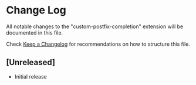 # Change Log

All notable changes to the "custom-postfix-completion" extension will be documented in this file.

Check [Keep a Changelog](http://keepachangelog.com/) for recommendations on how to structure this file.

## [Unreleased]

- Initial release